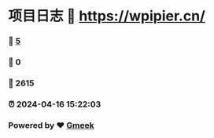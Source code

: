 # 项目日志 :link: https://wpipier.cn/ 
### :page_facing_up: [5](https://wpipier.cn//tag.html) 
### :speech_balloon: 0 
### :hibiscus: 2615 
### :alarm_clock: 2024-04-16 15:22:03 
### Powered by :heart: [Gmeek](https://github.com/Meekdai/Gmeek)
